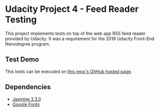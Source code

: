 # Udacity Project 4 - Feed Reader Testing

This project implements tests on top of the web app RSS feed reader provided by Udacity. It was a requirement for the 2019 Udacity Front-End Nanodegree program.

## Test Demo
This tests can be executed on [this repo's GitHub hosted page](https://mtshin.github.io/udacity_project_4_feed_reader_testing/#).

## Dependencies

* [Jasmine 3.3.0](https://jasmine.github.io/)
* [Google Fonts](https://fonts.google.com)